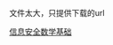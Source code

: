 文件太大，只提供下载的url


[信息安全数学基础](https://github.com/ayanamists/Math-basis-for-Infomation-Security/blob/master/%E4%BF%A1%E6%81%AF%E5%AE%89%E5%85%A8%E6%95%B0%E5%AD%A6%E5%9F%BA%E7%A1%80%20%E7%AC%AC2%E7%89%88.pdf)

